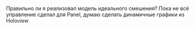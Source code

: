 Правильно ли я реализовал модель идеального смешения? Пока не всё управление сделал для Panel, думаю сделать динамичные графики из Holoview
